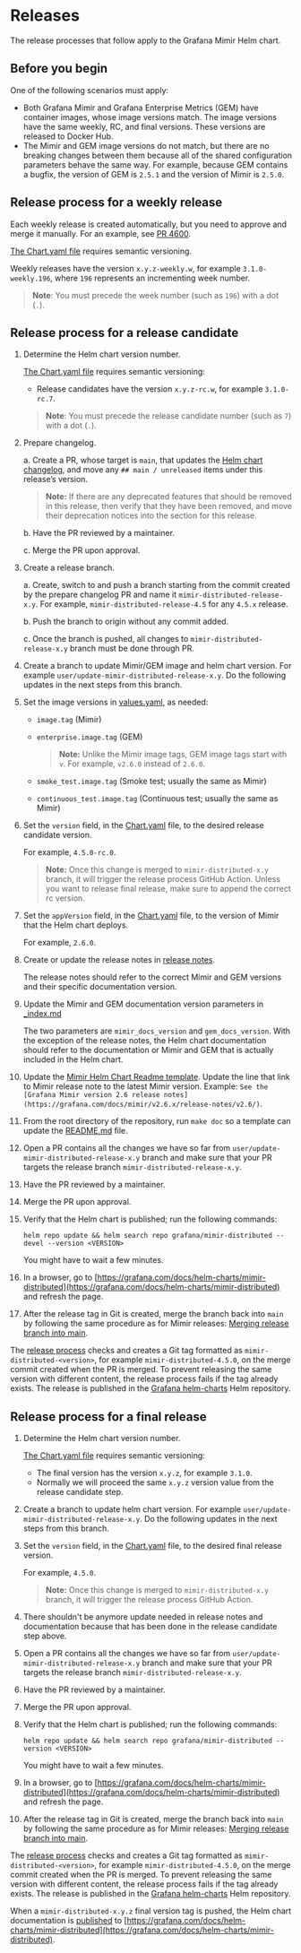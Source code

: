 # Releases

The release processes that follow apply to the Grafana Mimir Helm chart.

## Before you begin

One of the following scenarios must apply:

- Both Grafana Mimir and Grafana Enterprise Metrics (GEM) have container images, whose image versions match. The image versions have the same weekly, RC, and final versions. These versions are released to Docker Hub.
- The Mimir and GEM image versions do not match, but there are no breaking changes between them because all of the shared configuration parameters behave the same way. For example, because GEM contains a bugfix, the version of GEM is `2.5.1` and the version of Mimir is `2.5.0`.

## Release process for a weekly release

Each weekly release is created automatically, but you need to approve and merge it manually. For an example, see [PR 4600](https://github.com/grafana/mimir/pull/4600).

[The Chart.yaml file](https://helm.sh/docs/topics/charts/#the-chartyaml-file) requires semantic versioning.

Weekly releases have the version `x.y.z-weekly.w`, for example `3.1.0-weekly.196`, where `196` represents an incrementing week number.

> **Note**: You must precede the week number (such as `196`) with a dot (`.`).

## Release process for a release candidate

1. Determine the Helm chart version number.

   [The Chart.yaml file](https://helm.sh/docs/topics/charts/#the-chartyaml-file) requires semantic versioning:

   - Release candidates have the version `x.y.z-rc.w`, for example `3.1.0-rc.7`.

   > **Note**: You must precede the release candidate number (such as `7`) with a dot (`.`).

1. Prepare changelog.

   a. Create a PR, whose target is `main`, that updates the [Helm chart changelog](https://github.com/grafana/mimir/blob/main/operations/helm/charts/mimir-distributed/CHANGELOG.md), and move any `## main / unreleased` items under this release’s version.

   > **Note:** If there are any deprecated features that should be removed in this release, then verify that they have been removed, and move their deprecation notices into the section for this release.

   b. Have the PR reviewed by a maintainer.

   c. Merge the PR upon approval.

1. Create a release branch.

   a. Create, switch to and push a branch starting from the commit created by the prepare changelog PR and name it `mimir-distributed-release-x.y`. For example, `mimir-distributed-release-4.5` for any `4.5.x` release.

   b. Push the branch to origin without any commit added.

   c. Once the branch is pushed, all changes to `mimir-distributed-release-x.y` branch must be done through PR.

1. Create a branch to update Mimir/GEM image and helm chart version. For example `user/update-mimir-distributed-release-x.y`. Do the following updates in the next steps from this branch.

1. Set the image versions in [values.yaml](https://github.com/grafana/mimir/blob/main/operations/helm/charts/mimir-distributed/values.yaml), as needed:

   - `image.tag` (Mimir)
   - `enterprise.image.tag` (GEM)

     > **Note:** Unlike the Mimir image tags, GEM image tags start with `v`. For example, `v2.6.0` instead of `2.6.0`.

   - `smoke_test.image.tag` (Smoke test; usually the same as Mimir)
   - `continuous_test.image.tag` (Continuous test; usually the same as Mimir)

1. Set the `version` field, in the [Chart.yaml](https://github.com/grafana/mimir/blob/main/operations/helm/charts/mimir-distributed/Chart.yaml) file, to the desired release candidate version.

   For example, `4.5.0-rc.0`.

   > **Note:** Once this change is merged to `mimir-distributed-x.y` branch, it will trigger the release process GitHub Action. Unless you want to release final release, make sure to append the correct rc version.

1. Set the `appVersion` field, in the [Chart.yaml](https://github.com/grafana/mimir/blob/main/operations/helm/charts/mimir-distributed/Chart.yaml) file, to the version of Mimir that the Helm chart deploys.

   For example, `2.6.0`.

1. Create or update the release notes in [release notes](https://github.com/grafana/mimir/tree/mimir-distributed-release-4.2/docs/sources/helm-charts/mimir-distributed/release-notes).

   The release notes should refer to the correct Mimir and GEM versions and their specific documentation version.

1. Update the Mimir and GEM documentation version parameters in [\_index.md](https://github.com/grafana/mimir/blob/main/docs/sources/helm-charts/mimir-distributed/_index.md)

   The two parameters are `mimir_docs_version` and `gem_docs_version`. With the exception of the release notes, the Helm chart documentation should refer to the documentation or Mimir and GEM that is actually included in the Helm chart.

1. Update the [Mimir Helm Chart Readme template](https://github.com/grafana/mimir/blob/main/operations/helm/charts/mimir-distributed/README.md.gotmpl). Update the line that link to Mimir release note to the latest Mimir version. Example: `See the [Grafana Mimir version 2.6 release notes](https://grafana.com/docs/mimir/v2.6.x/release-notes/v2.6/)`.

1. From the root directory of the repository, run `make doc` so a template can update the [README.md](https://github.com/grafana/mimir/blob/main/operations/helm/charts/mimir-distributed/README.md) file.

1. Open a PR contains all the changes we have so far from `user/update-mimir-distributed-release-x.y` branch and make sure that your PR targets the release branch `mimir-distributed-release-x.y`.

1. Have the PR reviewed by a maintainer.

1. Merge the PR upon approval.

1. Verify that the Helm chart is published; run the following commands:

   `helm repo update && helm search repo grafana/mimir-distributed --devel --version <VERSION>`

   You might have to wait a few minutes.

1. In a browser, go to [https://grafana.com/docs/helm-charts/mimir-distributed](https://grafana.com/docs/helm-charts/mimir-distributed) and refresh the page.

1. After the release tag in Git is created, merge the branch back into `main` by following the same procedure as for Mimir releases: [Merging release branch into main](https://github.com/grafana/mimir/blob/main/RELEASE.md#merging-release-branch-into-main).

The [release process](https://github.com/grafana/mimir/blob/main/.github/workflows/helm-release.yaml) checks and creates a Git tag formatted as `mimir-distributed-<version>`, for example `mimir-distributed-4.5.0`, on the merge commit created when the PR is merged. To prevent releasing the same version with different content, the release process fails if the tag already exists. The release is published in the [Grafana helm-charts](https://grafana.github.io/helm-charts/) Helm repository.

## Release process for a final release

1. Determine the Helm chart version number.

   [The Chart.yaml file](https://helm.sh/docs/topics/charts/#the-chartyaml-file) requires semantic versioning:

   - The final version has the version `x.y.z`, for example `3.1.0`.
   - Normally we will proceed the same `x.y.z` version value from the release candidate step.

1. Create a branch to update helm chart version. For example `user/update-mimir-distributed-release-x.y`. Do the following updates in the next steps from this branch.

1. Set the `version` field, in the [Chart.yaml](https://github.com/grafana/mimir/blob/main/operations/helm/charts/mimir-distributed/Chart.yaml) file, to the desired final release version.

   For example, `4.5.0`.

   > **Note:** Once this change is merged to `mimir-distributed-x.y` branch, it will trigger the release process GitHub Action.

1. There shouldn't be anymore update needed in release notes and documentation because that has been done in the release candidate step above.

1. Open a PR contains all the changes we have so far from `user/update-mimir-distributed-release-x.y` branch and make sure that your PR targets the release branch `mimir-distributed-release-x.y`.

1. Have the PR reviewed by a maintainer.

1. Merge the PR upon approval.

1. Verify that the Helm chart is published; run the following commands:

   `helm repo update && helm search repo grafana/mimir-distributed --version <VERSION>`

   You might have to wait a few minutes.

1. In a browser, go to [https://grafana.com/docs/helm-charts/mimir-distributed](https://grafana.com/docs/helm-charts/mimir-distributed) and refresh the page.

1. After the release tag in Git is created, merge the branch back into `main` by following the same procedure as for Mimir releases: [Merging release branch into main](https://github.com/grafana/mimir/blob/main/RELEASE.md#merging-release-branch-into-main).

The [release process](https://github.com/grafana/mimir/blob/main/.github/workflows/helm-release.yaml) checks and creates a Git tag formatted as `mimir-distributed-<version>`, for example `mimir-distributed-4.5.0`, on the merge commit created when the PR is merged. To prevent releasing the same version with different content, the release process fails if the tag already exists. The release is published in the [Grafana helm-charts](https://grafana.github.io/helm-charts/) Helm repository.

When a `mimir-distributed-x.y.z` final version tag is pushed, the Helm chart documentation is [published](https://github.com/grafana/mimir/blob/main/.github/workflows/publish-technical-documentation-release-helm-charts.yml) to [https://grafana.com/docs/helm-charts/mimir-distributed](https://grafana.com/docs/helm-charts/mimir-distributed).

